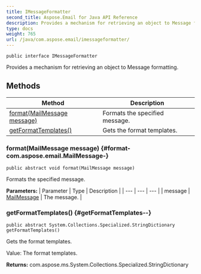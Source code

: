 ```yaml
---
title: IMessageFormatter
second_title: Aspose.Email for Java API Reference
description: Provides a mechanism for retrieving an object to Message formatting.
type: docs
weight: 765
url: /java/com.aspose.email/imessageformatter/
---
```

```
public interface IMessageFormatter
```

Provides a mechanism for retrieving an object to Message formatting.
## Methods

| Method | Description |
| --- | --- |
| [format(MailMessage message)](#format-com.aspose.email.MailMessage-) | Formats the specified message. |
| [getFormatTemplates()](#getFormatTemplates--) | Gets the format templates. |
### format(MailMessage message) {#format-com.aspose.email.MailMessage-}
```
public abstract void format(MailMessage message)
```


Formats the specified message.

**Parameters:**
| Parameter | Type | Description |
| --- | --- | --- |
| message | [MailMessage](../../com.aspose.email/mailmessage) | The message. |

### getFormatTemplates() {#getFormatTemplates--}
```
public abstract System.Collections.Specialized.StringDictionary getFormatTemplates()
```


Gets the format templates.

Value: The format templates.

**Returns:**
com.aspose.ms.System.Collections.Specialized.StringDictionary
